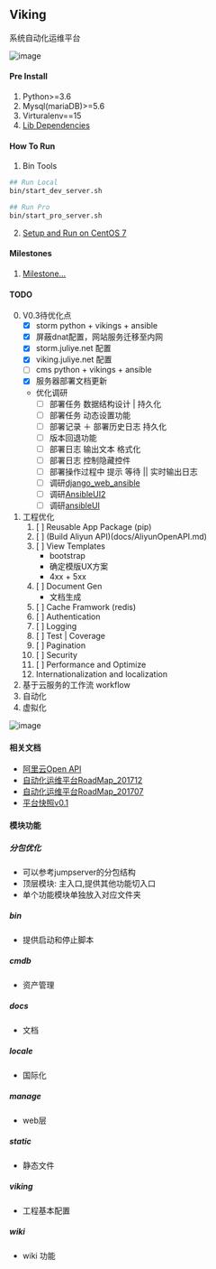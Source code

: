 ## Viking

系统自动化运维平台    

![image](http://on7nqcxcq.bkt.clouddn.com/viking_v0.3_snapshot.png)

#### Pre Install
1. Python>=3.6
2. Mysql(mariaDB)>=5.6
3. Virturalenv==15
4. [Lib Dependencies](./docs/Dependencies.md) 

#### How To Run 

1. Bin Tools
```bash
## Run Local
bin/start_dev_server.sh

## Run Pro
bin/start_pro_server.sh
```

2. [Setup and Run on CentOS 7](docs/CentOS7_INSTALL.md)

#### Milestones 
1. [Milestone...](https://github.com/liujiaqiid/viking/milestone/2)

#### TODO
0. V0.3待优化点    
    + [x] storm python + vikings + ansible
    + [x] 屏蔽dnat配置，网站服务迁移至内网
    + [x] storm.juliye.net 配置
    + [x] viking.juliye.net 配置
    + [ ] cms python + vikings + ansible
    + [x] 服务器部署文档更新
    + 优化调研
        + [ ] 部署任务 数据结构设计 | 持久化
        + [ ] 部署任务 动态设置功能
        + [ ] 部署记录 ＋ 部署历史日志 持久化
        + [ ] 版本回退功能
        + [ ] 部署日志 输出文本 格式化
        + [ ] 部署日志 控制隐藏控件
        + [ ] 部署操作过程中 提示 等待 || 实时输出日志
        + [ ] 调研[django_web_ansible](https://github.com/yianjiajia/django_web_ansible)
        + [ ] 调研[AnsibleUI2](https://github.com/alaxli/AnsibleUI2) 
        + [ ] 调研[ansibleUI](https://github.com/stanleylst/ansibleUI)
1. 工程优化
    1. [ ] Reusable App Package (pip)
    2. [ ] (Build Aliyun API)(docs/AliyunOpenAPI.md)    
    3. [ ] View Templates
        - bootstrap 
        - 确定模版UX方案
        - 4xx + 5xx
    4. [ ] Document Gen
        - 文档生成
    5. [ ] Cache Framwork (redis) 
    6. [ ] Authentication
    7. [ ] Logging
    8. [ ] Test | Coverage
    9. [ ] Pagination
    10. [ ] Security
    11. [ ] Performance and Optimize
    12. Internationalization and localization
2. 基于云服务的工作流 workflow
3. 自动化
4. 虚拟化

![image](http://on7nqcxcq.bkt.clouddn.com/vikings_1200_630.png?imageView2/2/w/100/h/100)

#### 相关文档
- [阿里云Open API](docs/AliyunOpenAPI.md)
- [自动化运维平台RoadMap_201712](https://www.processon.com/view/link/5a4dc1f7e4b0c4ee141986b0)
- [自动化运维平台RoadMap_201707](https://www.processon.com/view/link/5959c260e4b0c2773f83e423)
- [平台快照v0.1](http://on7nqcxcq.bkt.clouddn.com/vikings_v0.1_snapshot.png)

#### 模块功能

##### 分包优化
- 可以参考jumpserver的分包结构
- 顶层模块: 主入口,提供其他功能切入口
- 单个功能模块单独放入对应文件夹

#####  bin 
- 提供启动和停止脚本 

##### cmdb 
- 资产管理

#####  docs
- 文档

#####  locale 
- 国际化

#####  manage 
- web层

##### static
- 静态文件

#####  viking 
- 工程基本配置

##### wiki
- wiki 功能

